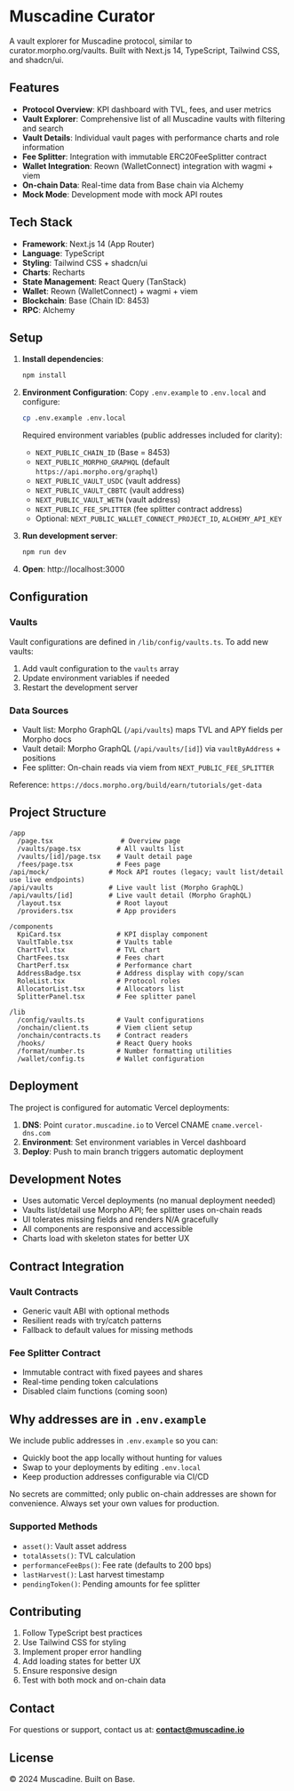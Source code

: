# Muscadine Curator

A vault explorer for Muscadine protocol, similar to curator.morpho.org/vaults. Built with Next.js 14, TypeScript, Tailwind CSS, and shadcn/ui.

## Features

- **Protocol Overview**: KPI dashboard with TVL, fees, and user metrics
- **Vault Explorer**: Comprehensive list of all Muscadine vaults with filtering and search
- **Vault Details**: Individual vault pages with performance charts and role information
- **Fee Splitter**: Integration with immutable ERC20FeeSplitter contract
- **Wallet Integration**: Reown (WalletConnect) integration with wagmi + viem
- **On-chain Data**: Real-time data from Base chain via Alchemy
- **Mock Mode**: Development mode with mock API routes

## Tech Stack

- **Framework**: Next.js 14 (App Router)
- **Language**: TypeScript
- **Styling**: Tailwind CSS + shadcn/ui
- **Charts**: Recharts
- **State Management**: React Query (TanStack)
- **Wallet**: Reown (WalletConnect) + wagmi + viem
- **Blockchain**: Base (Chain ID: 8453)
- **RPC**: Alchemy

## Setup

1. **Install dependencies**:
   ```bash
   npm install
   ```

2. **Environment Configuration**:
   Copy `.env.example` to `.env.local` and configure:
   ```bash
   cp .env.example .env.local
   ```

   Required environment variables (public addresses included for clarity):
   - `NEXT_PUBLIC_CHAIN_ID` (Base = 8453)
   - `NEXT_PUBLIC_MORPHO_GRAPHQL` (default `https://api.morpho.org/graphql`)
   - `NEXT_PUBLIC_VAULT_USDC` (vault address)
   - `NEXT_PUBLIC_VAULT_CBBTC` (vault address)
   - `NEXT_PUBLIC_VAULT_WETH` (vault address)
   - `NEXT_PUBLIC_FEE_SPLITTER` (fee splitter contract address)
   - Optional: `NEXT_PUBLIC_WALLET_CONNECT_PROJECT_ID`, `ALCHEMY_API_KEY`

3. **Run development server**:
   ```bash
   npm run dev
   ```

4. **Open**: http://localhost:3000

## Configuration

### Vaults

Vault configurations are defined in `/lib/config/vaults.ts`. To add new vaults:

1. Add vault configuration to the `vaults` array
2. Update environment variables if needed
3. Restart the development server

### Data Sources

- Vault list: Morpho GraphQL (`/api/vaults`) maps TVL and APY fields per Morpho docs
- Vault detail: Morpho GraphQL (`/api/vaults/[id]`) via `vaultByAddress` + positions
- Fee splitter: On-chain reads via viem from `NEXT_PUBLIC_FEE_SPLITTER`

Reference: `https://docs.morpho.org/build/earn/tutorials/get-data`

## Project Structure

```
/app
  /page.tsx                 # Overview page
  /vaults/page.tsx         # All vaults list
  /vaults/[id]/page.tsx    # Vault detail page
  /fees/page.tsx           # Fees page
/api/mock/               # Mock API routes (legacy; vault list/detail use live endpoints)
/api/vaults              # Live vault list (Morpho GraphQL)
/api/vaults/[id]         # Live vault detail (Morpho GraphQL)
  /layout.tsx              # Root layout
  /providers.tsx           # App providers

/components
  KpiCard.tsx              # KPI display component
  VaultTable.tsx           # Vaults table
  ChartTvl.tsx             # TVL chart
  ChartFees.tsx            # Fees chart
  ChartPerf.tsx            # Performance chart
  AddressBadge.tsx         # Address display with copy/scan
  RoleList.tsx             # Protocol roles
  AllocatorList.tsx        # Allocators list
  SplitterPanel.tsx        # Fee splitter panel

/lib
  /config/vaults.ts        # Vault configurations
  /onchain/client.ts       # Viem client setup
  /onchain/contracts.ts    # Contract readers
  /hooks/                  # React Query hooks
  /format/number.ts        # Number formatting utilities
  /wallet/config.ts        # Wallet configuration
```

## Deployment

The project is configured for automatic Vercel deployments:

1. **DNS**: Point `curator.muscadine.io` to Vercel CNAME `cname.vercel-dns.com`
2. **Environment**: Set environment variables in Vercel dashboard
3. **Deploy**: Push to main branch triggers automatic deployment

## Development Notes

- Uses automatic Vercel deployments (no manual deployment needed)
- Vaults list/detail use Morpho API; fee splitter uses on-chain reads
- UI tolerates missing fields and renders N/A gracefully
- All components are responsive and accessible
- Charts load with skeleton states for better UX

## Contract Integration

### Vault Contracts
- Generic vault ABI with optional methods
- Resilient reads with try/catch patterns
- Fallback to default values for missing methods

### Fee Splitter Contract
- Immutable contract with fixed payees and shares
- Real-time pending token calculations
- Disabled claim functions (coming soon)

## Why addresses are in `.env.example`

We include public addresses in `.env.example` so you can:
- Quickly boot the app locally without hunting for values
- Swap to your deployments by editing `.env.local`
- Keep production addresses configurable via CI/CD

No secrets are committed; only public on-chain addresses are shown for convenience. Always set your own values for production.

### Supported Methods
- `asset()`: Vault asset address
- `totalAssets()`: TVL calculation
- `performanceFeeBps()`: Fee rate (defaults to 200 bps)
- `lastHarvest()`: Last harvest timestamp
- `pendingToken()`: Pending amounts for fee splitter

## Contributing

1. Follow TypeScript best practices
2. Use Tailwind CSS for styling
3. Implement proper error handling
4. Add loading states for better UX
5. Ensure responsive design
6. Test with both mock and on-chain data

## Contact

For questions or support, contact us at: **contact@muscadine.io**

## License

© 2024 Muscadine. Built on Base.